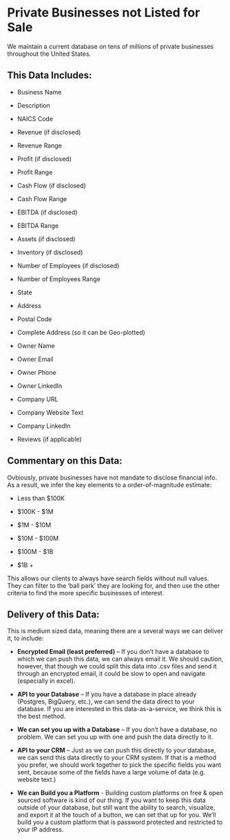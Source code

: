 # Private Businesses not Listed for Sale

We maintain a current database on tens of millions of private businesses throughout the United States. 

## This Data Includes:

* Business Name

* Description

* NAICS Code

* Revenue (if disclosed)

* Revenue Range

* Profit (if disclosed)

* Profit Range

* Cash Flow (if disclosed)

* Cash Flow Range

* EBITDA (if disclosed)

* EBITDA Range

* Assets (if disclosed)
 
* Inventory (if disclosed)

* Number of Employees (if disclosed)

* Number of Employees Range

* State

* Address

* Postal Code

* Complete Address (so it can be Geo-plotted)

* Owner Name

* Owner Email

* Owner Phone

* Owner LinkedIn

* Company URL

* Company Website Text

* Company LinkedIn

* Reviews (if applicable)

## Commentary on this Data:

Ovbiously, private businesses have not mandate to disclose financial info. As a result, we infer the key elements to a order-of-magnitude estimate:

* Less than $100K

* $100K - $1M

* $1M - $10M

* $10M - $100M

* $100M - $1B

* $1B +

This allows our clients to always have search fields without null values. They can filter to the ‘ball park’ they are looking for, and then use the other criteria to find the more specific businesses of interest. 

## Delivery of this Data:

This is medium sized data, meaning there are a several ways we can deliver it, to include:

* **Encrypted Email (least preferred)** – If you don’t have a database to which we can push this data, we can always email it. We should caution, however, that though we could split this data into .csv files and send it through an encrypted email, it could be slow to open and navigate (especially in excel). 

* **API to your Database** – If you have a database in place already (Postgres, BigQuery, etc.), we can send the data direct to your database. If you are interested in this data-as-a-service, we think this is the best method.

* **We can set you up with a Database** – If you don’t have a database, no problem. We can set you up with one and push the data directly to it. 

* **API to your CRM** – Just as we can push this directly to your database, we can send this data directly to your CRM system. If that is a method you prefer, we should work together to pick the specific fields you want sent, because some of the fields have a large volume of data (e.g. website text.)

* **We can Build you a Platform** - Building custom platforms on free & open sourced software is kind of our thing. If you want to keep this data outside of your database, but still want the ability to search, visualize, and export it at the touch of a button, we can set that up for you. We’ll build you a custom platform that is password protected and restricted to your IP address. 

